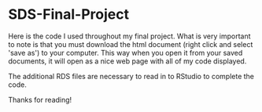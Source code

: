 # SDS-Final-Project
Here is the code I used throughout my final project. What is very important to note is that you must download the html document (right click and select 'save as') to your computer. This way when you open it from your saved documents, it will open as a nice web page with all of my code displayed. 

The additional RDS files are necessary to read in to RStudio to complete the code. 

Thanks for reading! 
